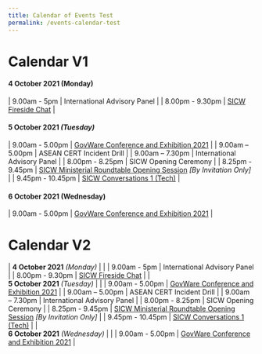 ```yaml
---
title: Calendar of Events Test
permalink: /events-calendar-test
---
```

# Calendar V1

#### **4 October 2021** (Monday)

| 9.00am - 5pm     | International Advisory Panel     |
| 8.00pm - 9.30pm     | [SICW Fireside Chat](/fireside-chat)     |

#### **5 October 2021** *(Tuesday)*

| 9.00am - 5.00pm     | [GovWare Conference and Exhibition 2021](/govware2021)     |
| 9.00am – 5.00pm     | ASEAN CERT Incident Drill    |
| 9.00am – 7.30pm     | International Advisory Panel     |
| 8.00pm - 8.25pm     | SICW Opening Ceremony     |
| 8.25pm - 9.45pm     | [SICW Ministerial Roundtable Opening Session](/ministerial-roundtable-opening) *[By Invitation Only]*     |
| 9.45pm - 10.45pm     | [SICW Conversations 1 (Tech)](/sicw-conversation-tech)     |

#### **6 October 2021** (Wednesday)

| 9.00am - 5.00pm     | [GovWare Conference and Exhibition 2021](/govware2021)     |

# Calendar V2


| **4 October 2021** *(Monday)*     |      |
| 9.00am - 5pm     | International Advisory Panel     |
| 8.00pm - 9.30pm     | [SICW Fireside Chat](/fireside-chat)     |
| <br> **5 October 2021** *(Tuesday)*     |      |
| 9.00am - 5.00pm     | [GovWare Conference and Exhibition 2021](/govware2021)     |
| 9.00am – 5.00pm     | ASEAN CERT Incident Drill    |
| 9.00am – 7.30pm     | International Advisory Panel     |
| 8.00pm - 8.25pm     | SICW Opening Ceremony     |
| 8.25pm - 9.45pm     | [SICW Ministerial Roundtable Opening Session](/ministerial-roundtable-opening) *[By Invitation Only]*     |
| 9.45pm - 10.45pm     | [SICW Conversations 1 (Tech)](/sicw-conversation-tech)     |
| <br> **6 October 2021** *(Wednesday)*     |      |
| 9.00am - 5.00pm     | [GovWare Conference and Exhibition 2021](/govware2021)     |